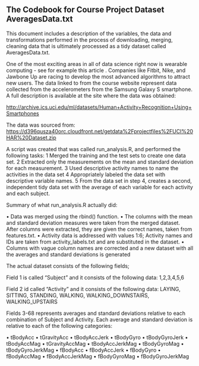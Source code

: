 
## The Codebook for Course Project Dataset AveragesData.txt

This document includes a description of the variables, the data and transformations performed in the process of downloading, merging, cleaning data that is ultimately processed as a tidy dataset called AveragesData.txt.

One of the most exciting areas in all of data science right now is wearable computing - see for example this article . Companies like Fitbit, Nike, and Jawbone Up are racing to develop the most advanced algorithms to attract new users. The data linked to from the course website represent data collected from the accelerometers from the Samsung Galaxy S smartphone. A full description is available at the site where the data was obtained: 

http://archive.ics.uci.edu/ml/datasets/Human+Activity+Recognition+Using+Smartphones

The data was sourced from: 
https://d396qusza40orc.cloudfront.net/getdata%2Fprojectfiles%2FUCI%20HAR%20Dataset.zip

A script was created that was called run_analysis.R, and performed the following tasks:
1	Merged the training and the test sets to create one data set.
2	Extracted only the measurements on the mean and standard deviation for each measurement. 
3	Used descriptive activity names to name the activities in the data set
4	Appropriately labeled the data set with descriptive variable names. 
5	From the data set in step 4, creates a second, independent tidy data set with the average of each variable for each activity and each subject.


Summary of what run_analysis.R actually did:

•	Data was merged using the rbind() function.
•	The columns with the mean and standard deviation measures were taken from the merged dataset. After columns were extracted, they are given the correct names, taken from features.txt.
•	Activity data is addressed with values 1:6; Activity names and IDs are taken from activity_labels.txt and are substituted in the dataset.
•	Columns with vague column names are corrected and a new dataset with all the averages and standard deviations is generated






The actual dataset consists of the following fields;

Field 1 is called “Subject” and it consists of the following data: 1,2,3,4,5,6

Field 2 id called “Activity” and it consists of the following data: LAYING, SITTING, STANDING, WALKING, WALKING_DOWNSTAIRS, WALKING_UPSTAIRS

Fields 3-68 represents averages and standard deviations relative to each combination of Subject and Activity. Each average and standard deviation is relative to each of the following categories:

•	tBodyAcc
•	tGravityAcc
•	tBodyAccJerk
•	tBodyGyro
•	tBodyGyroJerk
•	tBodyAccMag
•	tGravityAccMag
•	tBodyAccJerkMag
•	tBodyGyroMag
•	tBodyGyroJerkMag
•	fBodyAcc
•	fBodyAccJerk
•	fBodyGyro
•	fBodyAccMag
•	fBodyAccJerkMag
•	fBodyGyroMag
•	fBodyGyroJerkMag
